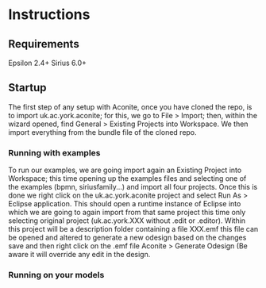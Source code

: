 # Instructions

## Requirements
Epsilon  2.4+
Sirius   6.0+

## Startup
The first step of any setup with Aconite, once you have cloned the repo, is to import uk.ac.york.aconite; for this, we go to File > Import; then, within the wizard opened, find General > Existing Projects into Workspace. We then import everything from the bundle file of the cloned repo.
### Running with examples
To run our examples, we are going import again an Existing Project into Workspace; this time opening up the examples files and selecting one of the examples (bpmn, siriusfamily...) and import all four projects. Once this is done we right click on the uk.ac.york.aconite project and select Run As > Eclipse application. This should open a runtime instance of Eclipse into which we are going to again import from that same project this time only selecting original project (uk.ac.york.XXX without .edit or .editor). Within this project will be a description folder containing a file XXX.emf this file can be opened and altered to generate a new odesign based on the changes save and then right click on the .emf file Aconite > Generate Odesign (Be aware it will override any edit in the design.
### Running on your models
